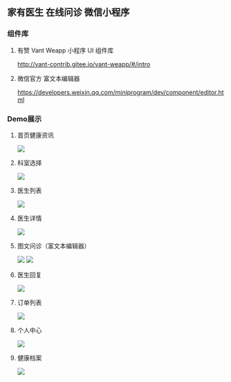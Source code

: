 ## 家有医生 在线问诊 微信小程序    

### 组件库

1. 有赞 Vant Weapp 小程序 UI 组件库

   http://vant-contrib.gitee.io/vant-weapp/#/intro

2. 微信官方 富文本编辑器

   https://developers.weixin.qq.com/miniprogram/dev/component/editor.html



### Demo展示

1. 首页健康资讯

   <img src="https://raw.githubusercontent.com/Zimomo333/Home-Doctor-Wx/master/picture/index.jpg" />

2. 科室选择

   <img src="https://raw.githubusercontent.com/Zimomo333/Home-Doctor-Wx/master/picture/department.jpg" />

3. 医生列表

   <img src="https://raw.githubusercontent.com/Zimomo333/Home-Doctor-Wx/master/picture/doctorList.jpg" />

4. 医生详情

   <img src="https://raw.githubusercontent.com/Zimomo333/Home-Doctor-Wx/master/picture/doctor.jpg" />

5. 图文问诊（富文本编辑器）

   <img src="https://raw.githubusercontent.com/Zimomo333/Home-Doctor-Wx/master/picture/richText.jpg" />

   

   <img src="https://raw.githubusercontent.com/Zimomo333/Home-Doctor-Wx/master/picture/reEdit.jpg" />

6. 医生回复

   <img src="https://raw.githubusercontent.com/Zimomo333/Home-Doctor-Wx/master/picture/reply.jpg" />

7. 订单列表

   <img src="https://raw.githubusercontent.com/Zimomo333/Home-Doctor-Wx/master/picture/orderList.jpg" />

8. 个人中心

   <img src="https://raw.githubusercontent.com/Zimomo333/Home-Doctor-Wx/master/picture/my.jpg" />

9. 健康档案

   <img src="https://raw.githubusercontent.com/Zimomo333/Home-Doctor-Wx/master/picture/healthFile.jpg" />